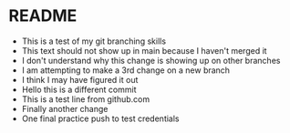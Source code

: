 # README #

- This is a test of my git branching skills
- This text should not show up in main because I haven't merged it
- I don't understand why this change is showing up on other branches
- I am attempting to make a 3rd change on a new branch
- I think I may have figured it out
- Hello this is a different commit
- This is a test line from github.com
- Finally another change
- One final practice push to test credentials
